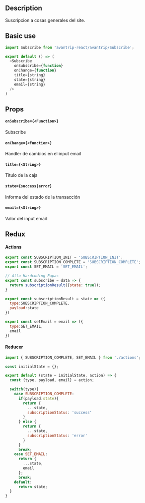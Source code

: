## Description
Suscripcion a cosas generales del site.

## Basic use

```javascript
import Subscribe from 'avantrip-react/avantrip/Subscribe';

export default () => (
  <Subscribe
    onSubscribe={function}
    onChange={function}
    title={string}
    state={string}
    email={string}
  />
)
```

## Props

#### `onSubscribe={<Function>}`
Subscribe

#### `onChange={<Function>}`
Handler de cambios en el input email

#### `title={<String>}`
Título de la caja

#### `state={success|error}`
Informa del estado de la transacción

#### `email={<String>}`
Valor del input email

## Redux

#### Actions
```javascript
export const SUBSCRIPTION_INIT = 'SUBSCRIPTION_INIT';
export const SUBSCRIPTION_COMPLETE = 'SUBSCRIPTION_COMPLETE';
export const SET_EMAIL = 'SET_EMAIL';

// Alto Hardcoding Papas
export const subscribe = data => {
  return subscriptionResult({state: true});
}

export const subscriptionResult = state => ({
  type:SUBSCRIPTION_COMPLETE,
  payload:state
})

export const setEmail = email => ({
  type:SET_EMAIL,
  email
})

```

#### Reducer
```javascript
import { SUBSCRIPTION_COMPLETE, SET_EMAIL } from './actions';

const initialState = {};

export default (state = initialState, action) => {
  const {type, payload, email} = action;

  switch(type){
    case SUBSCRIPTION_COMPLETE:
      if(payload.state){
        return {
          ...state,
          subscriptionStatus: 'success'
        }
      } else {
        return {
          ...state,
          subscriptionStatus: 'error'
        }
      }
      break;
    case SET_EMAIL:
      return {
        ...state,
        email
      };
      break;
    default:
      return state;
  }
}

```
